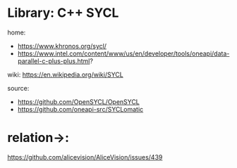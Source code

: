 # Library: C++ SYCL
home:
- https://www.khronos.org/sycl/
- https://www.intel.com/content/www/us/en/developer/tools/oneapi/data-parallel-c-plus-plus.html?

wiki: https://en.wikipedia.org/wiki/SYCL

source:
- https://github.com/OpenSYCL/OpenSYCL
- https://github.com/oneapi-src/SYCLomatic

# relation->:
https://github.com/alicevision/AliceVision/issues/439
